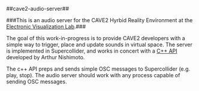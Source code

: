 ##cave2-audio-server##


###This is an audio server for the CAVE2 Hyrbid Reality Environment at the [Electronic Visualization Lab](http://www.evl.uic.edu/index.php "Electronic Visualization Lab").###

The goal of this work-in-progress is to provide CAVE2 developers with a simple way to trigger, place and update sounds in virtual space.  The server is implemented in Supercollider, and works in concert with a  [C++ API](http://code.google.com/p/omicron-sdk/wiki/SoundAPIReference "c++ API") developed by Arthur Nishimoto.  

The c++ API preps and sends simple OSC messages to Supercollider (e.g. play, stop).  The audio server should work with any process capable of sending OSC messages.
